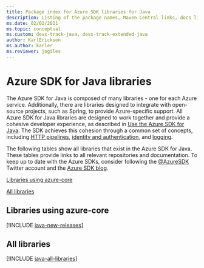 ```yaml
---
title: Package index for Azure SDK libraries for Java
description: Listing of the package names, Maven Central links, docs links, and source code links for all libraries in the Azure SDK for Java.
ms.date: 02/02/2021
ms.topic: conceptual
ms.custom: devx-track-java, devx-track-extended-java
author: KarlErickson
ms.author: karler
ms.reviewer: jogiles
---
```


# Azure SDK for Java libraries

The Azure SDK for Java is composed of many libraries - one for each Azure service. Additionally, there are libraries designed to integrate with open-source projects, such as Spring, to provide Azure-specific support. All Azure SDK for Java libraries are designed to work together and provide a cohesive developer experience, as described in [Use the Azure SDK for Java](overview.md). The SDK achieves this cohesion through a common set of concepts, including [HTTP pipelines](http-client-pipeline.md), [identity and authentication](authentication/overview.md), and [logging](logging-overview.md).

The following tables show all libraries that exist in the Azure SDK for Java. These tables provide links to all relevant repositories and documentation. To keep up to date with the Azure SDKs, consider following the [@AzureSDK](https://twitter.com/azuresdk) Twitter account and the [Azure SDK blog](https://devblogs.microsoft.com/azure-sdk/).

[Libraries using azure-core](#libraries-using-azure-core)

[All libraries](#all-libraries)

## Libraries using azure-core

[!INCLUDE [java-new-releases](../../includes/java-new.md)]

## All libraries

[!INCLUDE [java-all-libraries](../../includes/java-all.md)]
